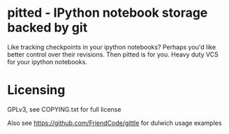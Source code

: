 # pitted - IPython notebook storage backed by git

Like tracking checkpoints in your ipython notebooks? Perhaps you'd like better
control over their revisions. Then pitted is for you. Heavy duty VCS for your
ipython notebooks.

# Licensing

GPLv3, see COPYING.txt for full license

Also see https://github.com/FriendCode/gittle for dulwich usage examples
